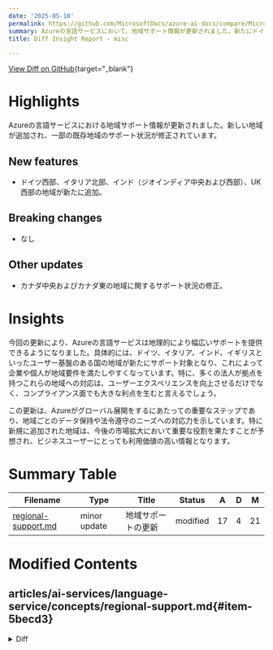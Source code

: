 ```yaml
---
date: '2025-05-10'
permalink: https://github.com/MicrosoftDocs/azure-ai-docs/compare/MicrosoftDocs:6987c76...MicrosoftDocs:c579297
summary: Azureの言語サービスにおいて、地域サポート情報が更新されました。新たにドイツ西部、イタリア北部、インド（ジオインディア中央および西部）、およびUK西部が追加され、一部地域のサポート状況も修正されました。特に、この更新により企業や個人が地域要件を満たしやすくなり、ユーザーエクスペリエンスとコンプライアンスの向上が期待されます。これにより、Azureはグローバル展開を進め、地域ごとのデータ保持や法令遵守に対応する能力を高めています。新しい地域は今後の市場拡大に貢献することが見込まれています。
title: Diff Insight Report - misc

---
```


[View Diff on GitHub](https://github.com/MicrosoftDocs/azure-ai-docs/compare/MicrosoftDocs:6987c76...MicrosoftDocs:c579297){target="_blank"}

# Highlights
Azureの言語サービスにおける地域サポート情報が更新されました。新しい地域が追加され、一部の既存地域のサポート状況が修正されています。

## New features
- ドイツ西部、イタリア北部、インド（ジオインディア中央および西部）、UK西部の地域が新たに追加。

## Breaking changes
- なし

## Other updates
- カナダ中央およびカナダ東の地域に関するサポート状況の修正。

# Insights
今回の更新により、Azureの言語サービスは地理的により幅広いサポートを提供できるようになりました。具体的には、ドイツ、イタリア、インド、イギリスといったユーザー基盤のある国の地域が新たにサポート対象となり、これによって企業や個人が地域要件を満たしやすくなっています。特に、多くの法人が拠点を持つこれらの地域への対応は、ユーザーエクスペリエンスを向上させるだけでなく、コンプライアンス面でも大きな利点を生むと言えるでしょう。

この更新は、Azureがグローバル展開をするにあたっての重要なステップであり、地域ごとのデータ保持や法令遵守のニーズへの対応力を示しています。特に新規に追加された地域は、今後の市場拡大において重要な役割を果たすことが予想され、ビジネスユーザーにとっても利用価値の高い情報となります。

# Summary Table
|  Filename  | Type |    Title    | Status | A  | D  | M  |
|------------|------|-------------|--------|----|----|----|
| [regional-support.md](#item-5becd3) | minor update | 地域サポートの更新 | modified | 17 | 4 | 21 | 


# Modified Contents
## articles/ai-services/language-service/concepts/regional-support.md{#item-5becd3}

<details>
<summary>Diff</summary>
````diff
@@ -30,7 +30,8 @@ Conversational language understanding and orchestration workflow are only availa
 |--------------------|-----------|-------------|
 | Australia East     | ✓         | ✓           |
 | Brazil South       |           | ✓           |
-| Canada Central     |           | ✓           |
+| Canada Central     | ✓         | ✓           |
+| Canada East        |           | ✓           |
 | Central India      | ✓         | ✓           |
 | Central US         |           | ✓           |
 | China East 2       | ✓         | ✓           |
@@ -39,8 +40,11 @@ Conversational language understanding and orchestration workflow are only availa
 | East US            | ✓         | ✓           |
 | East US 2          | ✓         | ✓           |
 | France Central     |           | ✓           |
+| Germany West Central|           | ✓           |
+| Italy North        |           | ✓           |
 | Japan East         |           | ✓           |
 | Japan West         |           | ✓           |
+| Jio India Central  |           | ✓           |
 | Jio India West     |           | ✓           |
 | Korea Central      |           | ✓           |
 | North Central US   |           | ✓           |
@@ -54,6 +58,7 @@ Conversational language understanding and orchestration workflow are only availa
 | Switzerland North  | ✓         | ✓           |
 | UAE North          |           | ✓           |
 | UK South           | ✓         | ✓           |
+| UK West            |           | ✓           |
 | West Central US    |           | ✓           |
 | West Europe        | ✓         | ✓           |
 | West US            |            | ✓           |
@@ -68,15 +73,18 @@ Custom named entity recognition is only available in some Azure regions. Some re
 |--------------------|-----------|-------------|
 | Australia East     | ✓         | ✓           |
 | Brazil South       |           | ✓           |
-| Canada Central     |           | ✓           |
+| Canada Central     | ✓         | ✓           |
+| Canada East        |           | ✓           |
 | Central India      | ✓         | ✓           |
 | Central US         |           | ✓           |
 | East Asia          |           | ✓           |
 | East US            | ✓         | ✓           |
 | East US 2          | ✓         | ✓           |
 | France Central     |           | ✓           |
+| Germany West Central|           | ✓           |
 | Japan East         |           | ✓           |
 | Japan West         |           | ✓           |
+| Jio India Central  |           | ✓           |
 | Jio India West     |           | ✓           |
 | Korea Central      |           | ✓           |
 | North Central US   |           | ✓           |
@@ -90,6 +98,7 @@ Custom named entity recognition is only available in some Azure regions. Some re
 | Switzerland North  | ✓         | ✓           |
 | UAE North          |           | ✓           |
 | UK South           | ✓         | ✓           |
+| UK West            |           | ✓           |
 | West Central US    |           | ✓           |
 | West Europe        | ✓         | ✓           |
 | West US            |            | ✓           |
@@ -105,15 +114,18 @@ Custom text classification is only available in some Azure regions. Some regions
 |--------------------|-----------|-------------|
 | Australia East     | ✓         | ✓           |
 | Brazil South       |           | ✓           |
-| Canada Central     |           | ✓           |
+| Canada Central     | ✓         | ✓           |
+| Canada East        |           | ✓           |
 | Central India      | ✓         | ✓           |
 | Central US         |           | ✓           |
 | East Asia          |           | ✓           |
 | East US            | ✓         | ✓           |
 | East US 2          | ✓         | ✓           |
 | France Central     |           | ✓           |
+| Germany West Central|           | ✓           |
 | Japan East         |           | ✓           |
 | Japan West         |           | ✓           |
+| Jio India Central  |           | ✓           |
 | Jio India West     |           | ✓           |
 | Korea Central      |           | ✓           |
 | North Central US   |           | ✓           |
@@ -127,6 +139,7 @@ Custom text classification is only available in some Azure regions. Some regions
 | Switzerland North  | ✓         | ✓           |
 | UAE North          |           | ✓           |
 | UK South           | ✓         | ✓           |
+| UK West            |           | ✓           |
 | West Central US    |           | ✓           |
 | West Europe        | ✓         | ✓           |
 | West US            |            | ✓           |
@@ -166,4 +179,4 @@ Custom text classification is only available in some Azure regions. Some regions
 ### Next steps
 
 * [Language support](./language-support.md)
-* [Quotas and limits](./data-limits.md) 
\ No newline at end of file
+* [Quotas and limits](./data-limits.md) 
````
</details>

### Summary

```json
{
    "modification_type": "minor update",
    "modification_title": "地域サポートの更新"
}
```

### Explanation
この変更は、Azureの言語サービスにおける地域サポートに関する情報を更新したものです。具体的には、いくつかの新しい地域をテーブルに追加し、それに伴って既存の地域に関するサポート状況を修正しました。具体的には、カナダの地域（カナダ中央およびカナダ東）のサポート状況が更新され、ドイツ西部、イタリア北部、インドのジオ地域（ジオインディア中央と西部）、およびイギリスの地域（UK西部）が新たに追加されています。また、いくつかの行で既存の情報に対して小規模な修正が行われています。この変更は、言語サービスがより広範囲に対応することを意味しており、ユーザーへの情報提供を強化しています。



